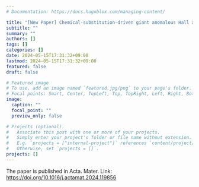 ```yaml
---
# Documentation: https://docs.hugoblox.com/managing-content/

title: "[New Paper] Chemical-substitution-driven giant anomalous Hall and Nernst effects in magnetic cubic Heusler compounds"
subtitle: ""
summary: ""
authors: []
tags: []
categories: []
date: 2024-05-15T17:31:32+09:00
lastmod: 2024-05-15T17:31:32+09:00
featured: false
draft: false

# Featured image
# To use, add an image named `featured.jpg/png` to your page's folder.
# Focal points: Smart, Center, TopLeft, Top, TopRight, Left, Right, BottomLeft, Bottom, BottomRight.
image:
  caption: ""
  focal_point: ""
  preview_only: false

# Projects (optional).
#   Associate this post with one or more of your projects.
#   Simply enter your project's folder or file name without extension.
#   E.g. `projects = ["internal-project"]` references `content/project/deep-learning/index.md`.
#   Otherwise, set `projects = []`.
projects: []
---
```


The paper is published in Acta. Mater. Link: https://doi.org/10.1016/j.actamat.2024.119856